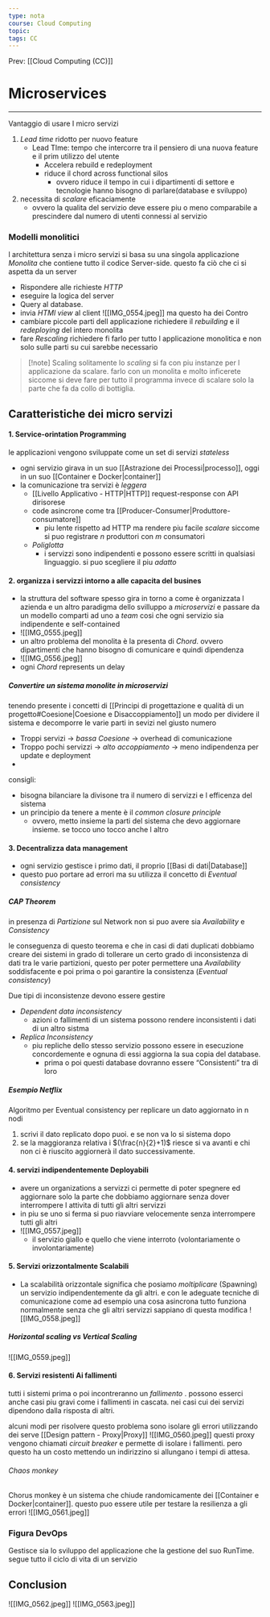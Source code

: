 ```yaml
---
type: nota
course: Cloud Computing
topic: 
tags: CC
---
```


Prev: [[Cloud Computing (CC)]]

# Microservices
---
Vantaggio di usare I micro servizi 


1. _Lead time_ ridotto per nuovo feature 
	- Lead TIme: tempo che intercorre tra il pensiero di una nuova feature e il prim utilizzo  del utente 
		- Accelera rebuild e redeployment
		- riduce il chord across functional silos
			- ovvero riduce il tempo in cui i dipartimenti di settore e tecnologie hanno bisogno di parlare(database e sviluppo)
2. necessita di _scalare_ eficaciamente
	- ovvero la qualita del servizio deve essere piu o meno comparabile a prescindere dal numero di utenti connessi al servizio 


### Modelli monolitici
l architettura senza i  micro servizi si basa su una singola applicazione _Monolita_ che contiene tutto il codice Server-side. questo fa ciò che ci si aspetta da un server
- Rispondere alle richieste _HTTP_
- eseguire la logica del server
- Query al database. 
- invia _HTMl view_ al client
![[IMG_0554.jpeg]]
ma questo ha dei Contro
- cambiare piccole parti dell applicazione richiedere il _rebuilding_ e il _redeploying_ del intero monolita
- fare _Rescaling_ richiedere fi farlo per tutto l applicazione monolitica e non solo sulle parti su cui sarebbe necessario 
	
>[!note] Scaling
>solitamente  lo _scaling_ si fa con piu instanze per l applicazione da scalare. farlo con un monolita e molto inficerete siccome si deve fare per tutto il programma invece di scalare solo la parte che fa da collo di bottiglia. 

## Caratteristiche dei micro servizi 
#### 1.  Service-orintation Programming
le applicazioni vengono sviluppate come un set di servizi _stateless_ 
- ogni servizio girava in un suo [[Astrazione dei Processi|processo]], oggi in un suo [[Container e Docker|container]] 
- la comunicazione tra servizi è _leggera_ 
	- [[Livello Applicativo - HTTP|HTTP]] request-response con API dirisorese
	- code asincrone  come tra [[Producer-Consumer|Produttore-consumatore]] 
		- piu lente rispetto ad HTTP ma rendere piu facile _scalare_ siccome si puo registrare _n_ produttori con _m_ consumatori
	- _Poliglotta_
		- i servizzi sono indipendenti e possono essere scritti in qualsiasi linguaggio. si puo scegliere il piu _adatto_
#### 2. organizza i servizzi intorno a alle capacita del busines
- la struttura del software spesso gira in torno a come è organizzata l azienda e un altro paradigma dello svilluppo a _microservizi_ e passare da un modello comparti  ad uno a _team_ cosi che ogni servizio sia indipendente e self-contained
- ![[IMG_0555.jpeg]]
- un altro problema del monolita è la presenta di _Chord_. ovvero dipartimenti che hanno bisogno di comunicare e quindi dipendenza 
- ![[IMG_0556.jpeg]]
- ogni _Chord_ represents un delay

##### Convertire un sistema monolite in microservizi
tenendo presente i concetti di [[Principi di progettazione e qualità di un progetto#Coesione|Coesione e Disaccoppiamento]] un modo per dividere il sistema e decomporre le varie parti in sevizi nel giusto numero 
- Troppi servizi $\rightarrow$ _bassa Coesione_ $\rightarrow$ overhead di comunicazione
- Troppo pochi servizzi $\rightarrow$ _alto accoppiamento_ $\rightarrow$ meno indipendenza per update e deployment
- 
  
consigli:
- bisogna bilanciare la divisone tra il numero di servizzi e l efficenza del sistema
- un principio da tenere a mente è il _common closure principle_
	- ovvero, metto insieme la parti del sistema che devo aggiornare insieme. se tocco uno tocco anche l altro  


#### 3. Decentralizza data management 
- ogni servizio gestisce i primo dati, il proprio [[Basi di dati|Database]] 
- questo puo portare ad errori ma su utilizza il concetto di _Eventual consistency_
##### CAP Theorem
in presenza di _Partizione_ sul Network non si puo avere sia _Availability_ e _Consistency_

le conseguenza di questo teorema e che in casi di dati duplicati dobbiamo creare dei sistemi in grado di tollerare un certo grado di inconsistenza di dati tra le varie partizioni, questo  per poter permettere una _Availability_ soddisfacente e poi prima o poi garantire la consistenza (_Eventual consistency_)

Due tipi di inconsistenze devono essere gestire
- _Dependent data inconsistency_
	- azioni o fallimenti di un sistema possono rendere inconsistenti i dati di un altro sistma
- _Replica Inconsistency_
	- piu repliche dello stesso servizio possono essere in esecuzione concordemente e ognuna di essi aggiorna la sua copia del database. 
		- prima o poi questi database dovranno essere “Consistenti” tra di loro

##### Esempio Netflix
Algoritmo per Eventual consistency
per replicare un dato aggiornato in n nodi 
1. scrivi il dato replicato dopo puoi. e se non va lo si sistema dopo
2. se la maggioranza relativa i $(\frac{n}{2}+1)$ riesce si va avanti e chi non ci è riuscito aggiornerà il dato successivamente. 












#### 4. servizi indipendentemente Deployabili 
- avere un organizations a servizzi ci permette di poter spegnere ed aggiornare solo la parte che dobbiamo aggiornare senza dover interrompere l attivita di tutti gli altri servizzi 
- in piu se uno si ferma si puo riavviare velocemente senza interrompere tutti gli altri 
- ![[IMG_0557.jpeg]]
	- il servizio giallo e quello che viene interroto (volontariamente o involontariamente)
#### 5. Servizi orizzontalmente Scalabili 
- La scalabilità orizzontale significa che posiamo _moltiplicare_ (Spawning) un servizio indipendentemente da gli altri. e con le adeguate tecniche di comunicazione come ad esempio una cosa asincrona tutto funziona normalmente senza che gli altri servizzi sappiano di questa modifica
![[IMG_0558.jpeg]]

##### Horizontal scaling vs Vertical Scaling 
![[IMG_0559.jpeg]]
#### 6. Servizi resistenti Ai fallimenti
tutti i sistemi prima o poi incontreranno un _fallimento_ .
possono esserci anche casi piu gravi come i fallimenti in cascata. nei casi cui dei servizi dipendono dalla risposta di altri. 

alcuni modi per risolvere questo problema sono isolare gli errori utilizzando dei serve [[Design pattern - Proxy|Proxy]] 
![[IMG_0560.jpeg]]
questi proxy vengono chiamati _circuit breaker_ e permette di isolare i fallimenti. pero questo ha un costo mettendo un indirizzino si allungano i tempi di attesa.

###### Chaos monkey
Chorus monkey è un sistema che chiude randomicamente dei [[Container e Docker|container]]. questo puo essere utile per testare la resilienza a gli errori 
![[IMG_0561.jpeg]]


### Figura DevOps
Gestisce sia lo sviluppo del applicazione che la gestione del suo RunTime. segue tutto il ciclo di vita di un servizio 



## Conclusion 
![[IMG_0562.jpeg]]
![[IMG_0563.jpeg]]